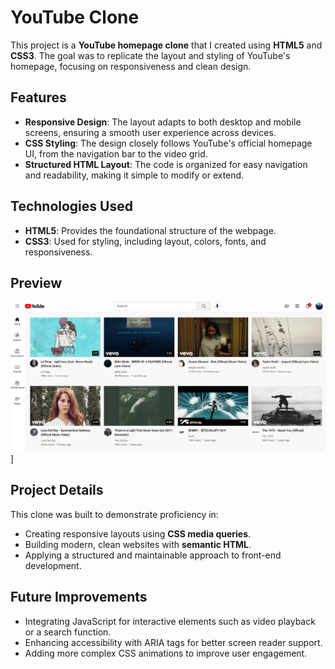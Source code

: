 # YouTube Clone

This project is a **YouTube homepage clone** that I created using **HTML5** and **CSS3**. The goal was to replicate the layout and styling of YouTube's homepage, focusing on responsiveness and clean design.

## Features

- **Responsive Design**: The layout adapts to both desktop and mobile screens, ensuring a smooth user experience across devices.
- **CSS Styling**: The design closely follows YouTube's official homepage UI, from the navigation bar to the video grid.
- **Structured HTML Layout**: The code is organized for easy navigation and readability, making it simple to modify or extend.

## Technologies Used

- **HTML5**: Provides the foundational structure of the webpage.
- **CSS3**: Used for styling, including layout, colors, fonts, and responsiveness.

## Preview

![YouTube Clone Preview](youtube-preview.png)]


## Project Details

This clone was built to demonstrate proficiency in:
- Creating responsive layouts using **CSS media queries**.
- Building modern, clean websites with **semantic HTML**.
- Applying a structured and maintainable approach to front-end development.

## Future Improvements

- Integrating JavaScript for interactive elements such as video playback or a search function.
- Enhancing accessibility with ARIA tags for better screen reader support.
- Adding more complex CSS animations to improve user engagement.
